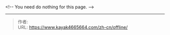 # 


&lt;!-- You need do nothing for this page. --&gt;


---

> 作者:   
> URL: https://www.kayak4665664.com/zh-cn/offline/  

